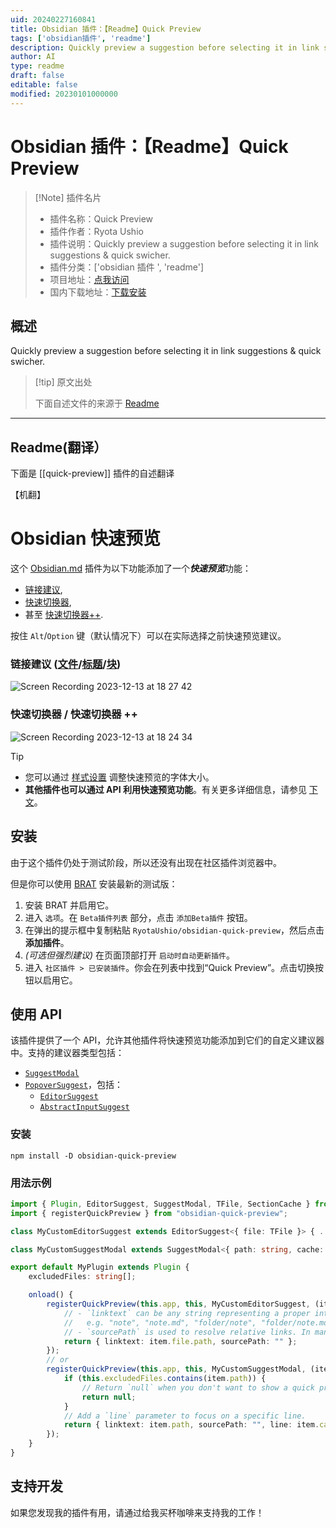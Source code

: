 ```yaml
---
uid: 20240227160841
title: Obsidian 插件：【Readme】Quick Preview
tags: ['obsidian插件', 'readme']
description: Quickly preview a suggestion before selecting it in link suggestions & quick swicher.
author: AI
type: readme
draft: false
editable: false
modified: 20230101000000
---
```


# Obsidian 插件：【Readme】Quick Preview

> [!Note] 插件名片
> - 插件名称：Quick Preview
> - 插件作者：Ryota Ushio
> - 插件说明：Quickly preview a suggestion before selecting it in link suggestions & quick swicher.
> - 插件分类：['obsidian 插件 ', 'readme']
> - 项目地址：[点我访问](https://github.com/RyotaUshio/obsidian-quick-preview)
> - 国内下载地址：[下载安装](https://pkmer.cn/products/plugin/pluginMarket/?quick-preview)

## 概述

Quickly preview a suggestion before selecting it in link suggestions & quick swicher.

> [!tip] 原文出处
>
>下面自述文件的来源于 [Readme](https://ghproxy.net/https://raw.githubusercontent.com/RyotaUshio/obsidian-quick-preview/main/README.md)

---

## Readme(翻译）

下面是 [[quick-preview]] 插件的自述翻译

【机翻】

# Obsidian 快速预览

这个 [Obsidian.md](https://obsidian.md) 插件为以下功能添加了一个***快速预览***功能：

- [链接建议](https://help.obsidian.md/Linking+notes+and+files/Internal+links),
- [快速切换器](https://help.obsidian.md/Plugins/Quick+switcher),
- 甚至 [快速切换器++](https://github.com/darlal/obsidian-switcher-plus).

按住 `Alt`/`Option` 键（默认情况下）可以在实际选择之前快速预览建议。

### 链接建议 ([文件](https://help.obsidian.md/Linking+notes+and+files/Internal+links#Link%20to%20a%20file)/[标题](https://help.obsidian.md/Linking+notes+and+files/Internal+links#Link%20to%20a%20heading%20in%20a%20note)/[块](https://help.obsidian.md/Linking+notes+and+files/Internal+links#Link%20to%20a%20block%20in%20a%20note))

![Screen Recording 2023-12-13 at 18 27 42](https://cdn.pkmer.cn/covers/quick-preview_1_0.gif!pkmer)

### 快速切换器 / 快速切换器 ++

![Screen Recording 2023-12-13 at 18 24 34](https://github.com/RyotaUshio/obsidian-quick-preview/assets/72342591/4eaae76b-b0fa-425f-a3ff-857b70e9a02a)

> [!tip]
> - 您可以通过 [样式设置](https://github.com/mgmeyers/obsidian-style-settings) 调整快速预览的字体大小。
> - **其他插件也可以通过 API 利用快速预览功能**。有关更多详细信息，请参见 [下文](#using-the-api)。

## 安装

由于这个插件仍处于测试阶段，所以还没有出现在社区插件浏览器中。

但是你可以使用 [BRAT](https://github.com/TfTHacker/obsidian42-brat) 安装最新的测试版：

1. 安装 BRAT 并启用它。
2. 进入 `选项`。在 `Beta插件列表` 部分，点击 `添加Beta插件` 按钮。
3. 在弹出的提示框中复制粘贴 `RyotaUshio/obsidian-quick-preview`，然后点击**添加插件**。
4. *(可选但强烈建议)* 在页面顶部打开 `启动时自动更新插件`。
5. 进入 `社区插件 > 已安装插件`。你会在列表中找到“Quick Preview”。点击切换按钮以启用它。

## 使用 API

该插件提供了一个 API，允许其他插件将快速预览功能添加到它们的自定义建议器中。支持的建议器类型包括：

- [`SuggestModal`](https://docs.obsidian.md/Reference/TypeScript+API/SuggestModal)
- [`PopoverSuggest`](https://docs.obsidian.md/Reference/TypeScript+API/PopoverSuggest)，包括：
  - [`EditorSuggest`](https://docs.obsidian.md/Reference/TypeScript+API/EditorSuggest)
  - [`AbstractInputSuggest`](https://docs.obsidian.md/Reference/TypeScript+API/AbstractInputSuggest)

### 安装

```
npm install -D obsidian-quick-preview
```

### 用法示例

```ts
import { Plugin, EditorSuggest, SuggestModal, TFile, SectionCache } from "obsidian";
import { registerQuickPreview } from "obsidian-quick-preview";

class MyCustomEditorSuggest extends EditorSuggest<{ file: TFile }> { ... }

class MyCustomSuggestModal extends SuggestModal<{ path: string, cache: SectionCache }> { ... }

export default MyPlugin extends Plugin {
    excludedFiles: string[];

    onload() {
        registerQuickPreview(this.app, this, MyCustomEditorSuggest, (item) => {
            // - `linktext` can be any string representing a proper internal link,
            //   e.g. "note", "note.md", "folder/note", "folder/note.md", "note#heading", "note#^block-id" etc
            // - `sourcePath` is used to resolve relative links. In many cases, you can just pass an empty string.
            return { linktext: item.file.path, sourcePath: "" };
        });
        // or
        registerQuickPreview(this.app, this, MyCustomSuggestModal, (item) => {
            if (this.excludedFiles.contains(item.path)) {
                // Return `null` when you don't want to show a quick preview for the item.
                return null;
            }
            // Add a `line` parameter to focus on a specific line.
            return { linktext: item.path, sourcePath: "", line: item.cache.position.start.line };
        });
    }
}

```

## 支持开发

如果您发现我的插件有用，请通过给我买杯咖啡来支持我的工作！
